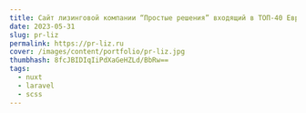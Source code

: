 ```yaml
---
title: Сайт лизинговой компании “Простые решения” входящий в ТОП-40 Европы
date: 2023-05-31
slug: pr-liz
permalink: https://pr-liz.ru
cover: /images/content/portfolio/pr-liz.jpg
thumbhash: 8fcJBIDIqIiPdXaGeHZLd/BbRw==
tags:
  - nuxt
  - laravel
  - scss
---
```

